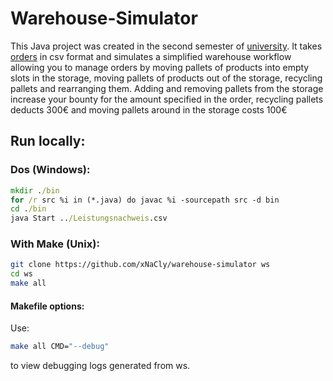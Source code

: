 # Warehouse-Simulator

This Java project was created in the second semester of [university](https://www.dhbw.de/startseite). It takes
[orders](./Leistungsnachweis.csv) in csv format and simulates a simplified warehouse workflow allowing you to manage
orders by moving pallets of products into empty slots in the storage, moving pallets of products out of the storage,
recycling pallets and rearranging them. Adding and removing pallets from the storage increase your bounty for the amount
specified in the order, recycling pallets deducts 300€ and moving pallets around in the storage costs 100€

## Run locally:

### Dos (Windows):

```bat
mkdir ./bin
for /r src %i in (*.java) do javac %i -sourcepath src -d bin
cd ./bin
java Start ../Leistungsnachweis.csv
```

### With Make (Unix):

```bash
git clone https://github.com/xNaCly/warehouse-simulator ws
cd ws
make all
```

#### Makefile options:

Use:

```bash
make all CMD="--debug"
```

to view debugging logs generated from ws.

